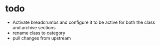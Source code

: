 # todo

*  Activate breadcrumbs and configure it to be active for both the class and
   archive sections
*  rename class to category
*  pull changes from upstream
